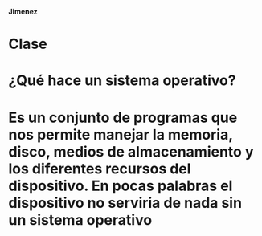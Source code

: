**Jimenez**

# Clase

# ¿Qué hace un sistema operativo?
# Es un conjunto de programas que nos permite manejar la memoria, disco, medios de almacenamiento y los diferentes recursos del dispositivo. En pocas palabras el dispositivo no serviria de nada sin un sistema operativo